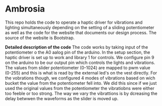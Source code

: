 # Ambrosia
This repo holds the code to operate a haptic driver for vibrations and lighting simultaneously depending on the setting of a sliding potentiometer
as well as the code for the website that documents our design process. The source of the website is Bootstrap.

**Detailed description of the code**
The code works by taking input of the potentiometer o the A0 aalog pin of the arduino. In the setup section, the haptic driver is set up to work and library 1 for controls. We configure pin 9 on the arduino to be our output pin which controls the lights and vibrations. The values from slider potentiometer (0-1024) are mapped to pwm value (0-255) and this is what is read by the external led's on the vest directly. For the vobrations though, we configured 4 modes of vibrations based on wich bucket the value from the potentiometer fell into. We did this since if we just used the original values from the potentiometer the vibratiobns were either too feeble or too strong. The way we vary the vibrattions is by dcreasing the delay betwwen the waveforms as the slider is moved up.

